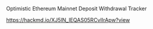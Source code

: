 Optimistic Ethereum Mainnet Deposit Withdrawal Tracker

https://hackmd.io/XJ5lN_IEQAS05RCvlIrApw?view